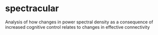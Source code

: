 # spectracular
Analysis of how changes in power spectral density as a consequence of increased cognitive control relates to changes in effective connectivity
